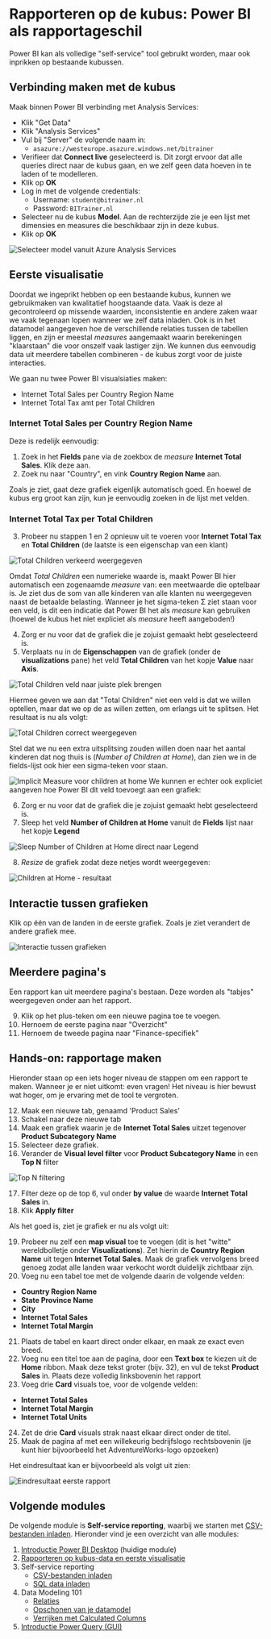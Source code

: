 # Rapporteren op de kubus: Power BI als rapportageschil

Power BI kan als volledige "self-service" tool gebruikt worden, maar ook inprikken op bestaande kubussen.

## Verbinding maken met de kubus

Maak binnen Power BI verbinding met Analysis Services:

* Klik "Get Data"
* Klik "Analysis Services"
* Vul bij "Server" de volgende naam in:
  * `asazure://westeurope.asazure.windows.net/bitrainer`
* Verifieer dat **Connect live** geselecteerd is. Dit zorgt ervoor dat alle queries direct naar de kubus gaan, en we zelf geen data hoeven in te laden of te modelleren.
* Klik op **OK**
* Log in met de volgende credentials:
  * Username: `student@bitrainer.nl`
  * Password: `BITrainer.nl`
* Selecteer nu de kubus **Model**. Aan de rechterzijde zie je een lijst met dimensies en measures die beschikbaar zijn in deze kubus.
* Klik op **OK**

![Selecteer model vanuit Azure Analysis Services](img/SelectModelFromAAS.png)

## Eerste visualisatie

Doordat we ingeprikt hebben op een bestaande kubus, kunnen we gebruikmaken van kwalitatief hoogstaande data. Vaak is deze al gecontroleerd op missende waarden, inconsistentie en andere zaken waar we vaak tegenaan lopen wanneer we zelf data inladen. Ook is in het datamodel aangegeven hoe de verschillende relaties tussen de tabellen liggen, en zijn er meestal *measures* aangemaakt waarin berekeningen "klaarstaan" die voor onszelf vaak lastiger zijn. We kunnen dus eenvoudig data uit meerdere tabellen combineren - de kubus zorgt voor de juiste interacties.

We gaan nu twee Power BI visualsiaties maken:

* Internet Total Sales per Country Region Name
* Internet Total Tax amt per Total Children

### Internet Total Sales per Country Region Name

Deze is redelijk eenvoudig:

1. Zoek in het **Fields** pane via de zoekbox de *measure* **Internet Total Sales**. Klik deze aan.
2. Zoek nu naar "Country", en vink **Country Region Name** aan.

Zoals je ziet, gaat deze grafiek eigenlijk automatisch goed. En hoewel de kubus erg groot kan zijn, kun je eenvoudig zoeken in de lijst met velden.

### Internet Total Tax per Total Children

3. Probeer nu stappen 1 en 2 opnieuw uit te voeren voor **Internet Total Tax** en **Total Children** (de laatste is een eigenschap van een klant)

![Total Children verkeerd weergegeven](img/01-total-children-wrong.png)

Omdat *Total Children* een numerieke waarde is, maakt Power BI hier automatisch een zogenaamde *measure* van: een meetwaarde die optelbaar is. Je ziet dus de som van alle kinderen van alle klanten nu weergegeven naast de betaalde belasting. Wanneer je het sigma-teken &Sigma; ziet staan voor een veld, is dit een indicatie dat Power BI het als *measure* kan gebruiken (hoewel de kubus het niet expliciet als *measure* heeft aangeboden!)

4. Zorg er nu voor dat de grafiek die je zojuist gemaakt hebt geselecteerd is.
5. Verplaats nu in de **Eigenschappen** van de grafiek (onder de **visualizations** pane) het veld **Total Children** van het kopje **Value** naar **Axis**.

![Total Children veld naar juiste plek brengen](img/02-total-children-to-axis.png)

Hiermee geven we aan dat "Total Children" niet een veld is dat we willen optellen, maar dat we op de as willen zetten, om erlangs uit te splitsen. Het resultaat is nu als volgt:

![Total Children correct weergegeven](img/03-total-children-correct.png)

Stel dat we nu een extra uitsplitsing zouden willen doen naar het aantal kinderen dat nog thuis is (*Number of Children at Home*), dan zien we in de fields-lijst ook hier een sigma-teken voor staan. 

![Implicit Measure voor children at home](img/04-sigma-children-at-home.png)
We kunnen er echter ook expliciet aangeven hoe Power BI dit veld toevoegt aan een grafiek:

6. Zorg er nu voor dat de grafiek die je zojuist gemaakt hebt geselecteerd is.
7. Sleep het veld **Number of Children at Home** vanuit de **Fields** lijst naar het kopje **Legend**

![Sleep Number of Children at Home direct naar Legend](img/05-sleep-children-at-home.png)

8. *Resize* de grafiek zodat deze netjes wordt weergegeven:

![Children at Home - resultaat](img/06-children-at-home-correct.png)

## Interactie tussen grafieken

Klik op één van de landen in de eerste grafiek. Zoals je ziet verandert de andere grafiek mee.

![Interactie tussen grafieken](img/07-interactie-tussen-grafieken.png)

## Meerdere pagina's

Een rapport kan uit meerdere pagina's bestaan. Deze worden als "tabjes" weergegeven onder aan het rapport. 

9. Klik op het plus-teken om een nieuwe pagina toe te voegen.
10. Hernoem de eerste pagina naar "Overzicht"
11. Hernoem de tweede pagina naar "Finance-specifiek"

## Hands-on: rapportage maken

Hieronder staan op een iets hoger niveau de stappen om een rapport te maken. Wanneer je er niet uitkomt: even vragen! Het niveau is hier bewust wat hoger, om je ervaring met de tool te vergroten.

12. Maak een nieuwe tab, genaamd 'Product Sales'
13. Schakel naar deze nieuwe tab
14. Maak een grafiek waarin je de **Internet Total Sales** uitzet tegenover **Product Subcategory Name**
15. Selecteer deze grafiek.
16. Verander de **Visual level filter** voor **Product Subcategory Name** in een **Top N** filter

![Top N filtering](img/08-top-n-filter.png)

17. Filter deze op de top 6, vul onder **by value** de waarde **Internet Total Sales** in.
18. Klik **Apply filter**

Als het goed is, ziet je grafiek er nu als volgt uit:


19. Probeer nu zelf een **map visual** toe te voegen (dit is het "witte" wereldbolletje onder **Visualizations**). Zet hierin de **Country Region Name** uit tegen **Internet Total Sales**. Maak de grafiek vervolgens breed genoeg zodat alle landen waar verkocht wordt duidelijk zichtbaar zijn.
20. Voeg nu een tabel toe met de volgende daarin de volgende velden:
   * **Country Region Name**
   * **State Province Name**
   * **City**
   * **Internet Total Sales**
   * **Internet Total Margin**
21. Plaats de tabel en kaart direct onder elkaar, en maak ze exact even breed.
22. Voeg nu een titel toe aan de pagina, door een **Text box** te kiezen uit de **Home** ribbon. Maak deze tekst groter (bijv. 32), en vul de tekst **Product Sales** in. Plaats deze volledig linksbovenin het rapport
23. Voeg drie **Card** visuals toe, voor de volgende velden:
   * **Internet Total Sales**
   * **Internet Total Margin**
   * **Internet Total Units**
24. Zet de drie **Card** visuals strak naast elkaar direct onder de titel.
25. Maak de pagina af met een willekeurig bedrijfslogo rechtsbovenin (je kunt hier bijvoorbeeld het AdventureWorks-logo opzoeken)

Het eindresultaat kan er bijvoorbeeld als volgt uit zien:

![Eindresultaat eerste rapport](img/09-eindresultaat-eerste-rapport.png)

## Volgende modules

De volgende module is **Self-service reporting**, waarbij we starten met  [CSV-bestanden inladen](../03-Self-service-reporting/03-csv-inladen.md). Hieronder vind je een overzicht van alle modules:

1. [Introductie Power BI Desktop](../01-Introduction/01-introductie-powerbi-desktop.md) (huidige module)
2. [Rapporteren op kubus-data en eerste visualisatie](../02-Reporting-on-Cube-Data/02-reporting-on-cube-data.md)
3. Self-service reporting
   * [CSV-bestanden inladen](../03-Self-service-reporting/03-csv-inladen.md)
   * [SQL data inladen](../03-Self-service-reporting/04-sql-inladen.md)
4. Data Modeling 101
   * [Relaties](../04-Data-Modeling-101/05-relaties.md)
   * [Opschonen van je datamodel](../04-Data-Modeling-101/06-opschonen.md)
   * [Verrijken met Calculated Columns](../04-Data-Modeling-101/07-calc-columns.md)
5. [Introductie Power Query (GUI)](../05-Power-Query-GUI/08-power-query.md)
